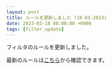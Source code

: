 ```yaml
---
layout: post
title: ルールを更新しました (18-03-2023)
date: 2023-03-18 08:00:00 +0900
tags: [filter_update]
---
```


フィルタのルールを更新しました。

最新のルールは[こちら](https://github.com/kittytail/BlockerRules)から確認できます。
